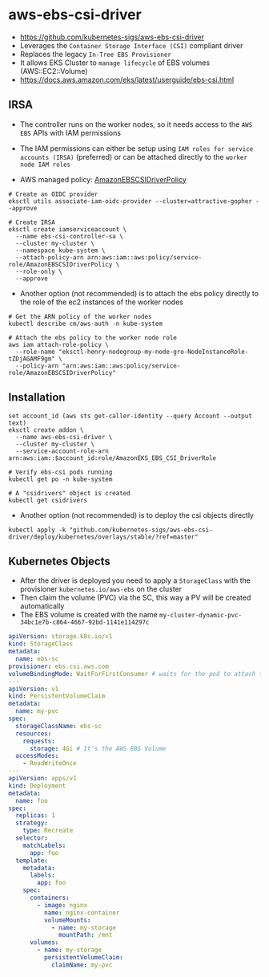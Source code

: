 # aws-ebs-csi-driver

- <https://github.com/kubernetes-sigs/aws-ebs-csi-driver>
- Leverages the `Container Storage Interface (CSI)` compliant driver
- Replaces the legacy `In-Tree EBS Provisioner`
- It allows EKS Cluster to `manage lifecycle` of EBS volumes (AWS::EC2::Volume)
- <https://docs.aws.amazon.com/eks/latest/userguide/ebs-csi.html>

## IRSA

- The controller runs on the worker nodes, so it needs access to the `AWS EBS` APIs with IAM permissions
- The IAM permissions can either be setup using `IAM roles for service accounts (IRSA)` (preferred) or can be attached directly to the `worker node IAM roles`

- AWS managed policy: [AmazonEBSCSIDriverPolicy](https://docs.aws.amazon.com/aws-managed-policy/latest/reference/AmazonEBSCSIDriverPolicy.html)

```shell
# Create an OIDC provider
eksctl utils associate-iam-oidc-provider --cluster=attractive-gopher --approve

# Create IRSA
eksctl create iamserviceaccount \
  --name ebs-csi-controller-sa \
  --cluster my-cluster \
  --namespace kube-system \
  --attach-policy-arn arn:aws:iam::aws:policy/service-role/AmazonEBSCSIDriverPolicy \
  --role-only \
  --approve
```

- Another option (not recommended) is to attach the ebs policy directly to the role of the ec2 instances of the worker nodes

```shell
# Get the ARN policy of the worker nodes
kubectl describe cm/aws-auth -n kube-system

# Attach the ebs policy to the worker node role
aws iam attach-role-policy \
  --role-name "eksctl-henry-nodegroup-my-node-gro-NodeInstanceRole-tZDjAGAMF9gm" \
  --policy-arn "arn:aws:iam::aws:policy/service-role/AmazonEBSCSIDriverPolicy"
```

## Installation

```shell
set account_id (aws sts get-caller-identity --query Account --output text)
eksctl create addon \
  --name aws-ebs-csi-driver \
  --cluster my-cluster \
  --service-account-role-arn arn:aws:iam::$account_id:role/AmazonEKS_EBS_CSI_DriverRole
```

```shell
# Verify ebs-csi pods running
kubectl get po -n kube-system

# A "csidrivers" object is created
kubectl get csidrivers
```

- Another option (not recommended) is to deploy the csi objects directly

```shell
kubectl apply -k "github.com/kubernetes-sigs/aws-ebs-csi-driver/deploy/kubernetes/overlays/stable/?ref=master"
```

## Kubernetes Objects

- After the driver is deployed you need to apply a `StorageClass` with the provisioner `kubernetes.io/aws-ebs` on the cluster
- Then claim the volume (PVC) via the SC, this way a PV will be created automatically
- The EBS volume is created with the name `my-cluster-dynamic-pvc-34bc1e7b-c864-4667-92bd-1141e114297c`

```yaml
apiVersion: storage.k8s.io/v1
kind: StorageClass
metadata:
  name: ebs-sc
provisioner: ebs.csi.aws.com
volumeBindingMode: WaitForFirstConsumer # waits for the pod to attach the volume for creating it
---
apiVersion: v1
kind: PersistentVolumeClaim
metadata:
  name: my-pvc
spec:
  storageClassName: ebs-sc
  resources:
    requests:
      storage: 4Gi # It's the AWS EBS Volume
  accessModes:
    - ReadWriteOnce
---
apiVersion: apps/v1
kind: Deployment
metadata:
  name: foo
spec:
  replicas: 1
  strategy:
    type: Recreate
  selector:
    matchLabels:
      app: foo
  template:
    metadata:
      labels:
        app: foo
    spec:
      containers:
        - image: nginx
          name: nginx-container
          volumeMounts:
            - name: my-storage
              mountPath: /mnt
      volumes:
        - name: my-storage
          persistentVolumeClaim:
            claimName: my-pvc
```
